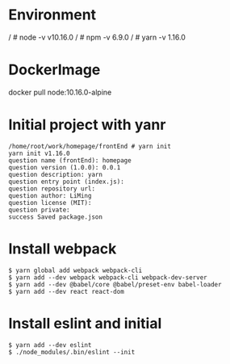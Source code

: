# Environment
/ # node -v
v10.16.0
/ # npm -v
6.9.0
/ # yarn -v
1.16.0

# DockerImage
docker pull node:10.16.0-alpine

# Initial project with yanr
```
/home/root/work/homepage/frontEnd # yarn init
yarn init v1.16.0
question name (frontEnd): homepage
question version (1.0.0): 0.0.1
question description: yarn
question entry point (index.js): 
question repository url: 
question author: LiMing
question license (MIT): 
question private: 
success Saved package.json
```

# Install webpack
```
$ yarn global add webpack webpack-cli
$ yarn add --dev webpack webpack-cli webpack-dev-server
$ yarn add --dev @babel/core @babel/preset-env babel-loader
$ yarn add --dev react react-dom
```

# Install eslint and initial
```
$ yarn add --dev eslint
$ ./node_modules/.bin/eslint --init
```
